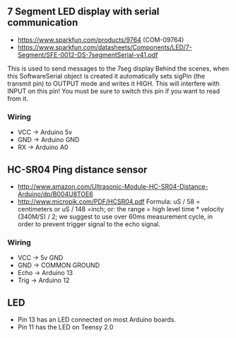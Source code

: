 ## 7 Segment LED display with serial communication
* https://www.sparkfun.com/products/9764 (COM-09764)
* https://www.sparkfun.com/datasheets/Components/LED/7-Segment/SFE-0012-DS-7segmentSerial-v41.pdf

This is used to send messages to the 7seg display
Behind the scenes, when this SoftwareSerial object is created it automatically
sets sigPin (the transmit pin) to OUTPUT mode and writes it HIGH.
This will interfere with INPUT on this pin!  You must be sure to switch this pin if you want to read from it.

### Wiring
* VCC -> Arduino 5v
* GND -> Arduino GND
* RX -> Arduino A0

## HC-SR04 Ping distance sensor
* http://www.amazon.com/Ultrasonic-Module-HC-SR04-Distance-Arduino/dp/B004U8TOE6
* http://www.micropik.com/PDF/HCSR04.pdf
Formula: uS / 58 = centimeters or uS / 148 =inch; or: the range = high level time * velocity (340M/S) / 2; we suggest to use over 60ms measurement cycle, in order to prevent trigger signal to the echo signal.

### Wiring
* VCC -> 5v GND
* GND -> COMMON GROUND
* Echo -> Arduino 13
* Trig -> Arduino 12

## LED
* Pin 13 has an LED connected on most Arduino boards.
* Pin 11 has the LED on Teensy 2.0
